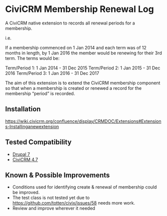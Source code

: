 # CiviCRM Membership Renewal Log

A CiviCRM native extension to records all renewal periods for a membership.

i.e. 

If a membership commenced on 1 Jan 2014 and each term was of 12 months in length, by 1 Jan 2016 the member would be renewing for their 3rd term. The terms would be:
 
Term/Period 1: 1 Jan 2014 - 31 Dec 2015
Term/Period 2: 1 Jan 2015 - 31 Dec 2016
Term/Period 3: 1 Jan 2016 - 31 Dec 2017
 
The aim of this extension is to extend the CiviCRM membership component so that when a membership is created or renewed a record for the membership “period” is recorded.

## Installation

https://wiki.civicrm.org/confluence/display/CRMDOC/Extensions#Extensions-Installinganewextension

## Tested Compatibility

* [Drupal 7](https://ftp.drupal.org/files/projects/drupal-7.55.zip)
* [CiviCRM 4.7](https://download.civicrm.org/civicrm-4.7.20-drupal.tar.gz)

## Known & Possible Improvements

* Conditions used for identifying create & renewal of membership could be improved.
* The test class is not tested yet due to https://github.com/totten/civix/issues/58 needs more work.
* Review and improve wherever it needed



